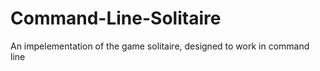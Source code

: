 # Command-Line-Solitaire
An impelementation of the game solitaire, designed to work in command line
